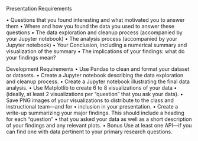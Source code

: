 Presentation Requirements

•	Questions that you found interesting and what motivated you to answer them
•	Where and how you found the data you used to answer these questions
•	The data exploration and cleanup process (accompanied by your Jupyter notebook)
•	The analysis process (accompanied by your Jupyter notebook)
•	Your Conclusion, including a numerical summary and visualization of the summary 
•	The implications of your findings: what do your findings mean?


Development Requirements
•	Use Pandas to clean and format your dataset or datasets.
•	Create a Jupyter notebook describing the data exploration and cleanup process.
•	Create a Jupyter notebook illustrating the final data analysis.
•	Use Matplotlib to create 6 to 8 visualizations of your data
•	(ideally, at least 2 visualizations per “question” that you ask your data).
•	Save PNG images of your visualizations to distribute to the class and instructional team—and for
•	inclusion in your presentation.
•	Create a write-up summarizing your major findings. This should include a heading for each “question”
•	that you asked your data as well as a short description of your findings and any relevant plots.
•	Bonus Use at least one API—if you can find one with data pertinent to your primary research questions.
